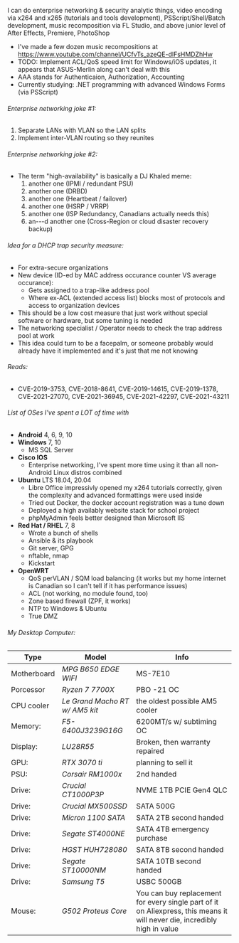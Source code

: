 I can do enterprise networking & security analytic things, video encoding via x264 and x265 (tutorials and tools development), PSScript/Shell/Batch development, music recomposition via FL Studio, and above junior level of After Effects, Premiere, PhotoShop
  - I've made a few dozen music recompositions at https://www.youtube.com/channel/UCfvTs_azeQE-dlFsHMDZhHw
  - TODO: Implement ACL/QoS speed limit for Windows/iOS updates, it appears that ASUS-Merlin along can't deal with this
  - AAA stands for Authenticaion, Authorization, Accounting
  - Currently studying: .NET programming with advanced Windows Forms (via PSScript)

###### Enterprise networking joke #1:
 1. Separate LANs with VLAN so the LAN splits
 2. Implement inter-VLAN routing so they reunites

###### Enterprise networking joke #2:
 - The term "high-availability" is basically a DJ Khaled meme:
   1. another one (IPMI / redundant PSU)
   2. another one (DRBD)
   3. another one (Heartbeat / failover)
   4. another one (HSRP / VRRP)
   5. another one (ISP Redundancy, Canadians actually needs this)
   6. an---d another one (Cross-Region or cloud disaster recovery backup)

###### Idea for a DHCP trap security measure:
 - For extra-secure organizations
 - New device (ID-ed by MAC address occurance counter VS average occurance):
   - Gets assigned to a trap-like address pool
   - Where ex-ACL (extended access list) blocks most of protocols and access to organization devices
 - This should be a low cost measure that just work without special software or hardware, but some tuning is needed
 - The networking specialist / Operator needs to check the trap address pool at work
 - This idea could turn to be a facepalm, or someone probably would already have it implemented and it's just that me not knowing

###### Reads:
  - CVE-2019-3753, CVE-2018-8641, CVE-2019-14615, CVE-2019-1378, CVE-2021-27070, CVE-2021-36945, CVE-2021-42297, CVE-2021-43211

###### List of OSes I've spent a LOT of time with
 - **Android** 4, 6, 9, 10
 - **Windows** 7, 10
   - MS SQL Server
 - **Cisco IOS**
   - Enterprise networking, I've spent more time using it than all non-Android Linux distros combined
 - **Ubuntu** LTS 18.04, 20.04
    - Libre Office impressivly opened my x264 tutorials correctly, given the complexity and advanced formattings were used inside
    - Tried out Docker, the docker account registration was a tune down
    - Deployed a high availably website stack for school project
    - phpMyAdmin feels better designed than Microsoft IIS
 - **Red Hat / RHEL** 7, 8
    - Wrote a bunch of shells
    - Ansible & its playbook
    - Git server, GPG
    - nftable, nmap
    - Kickstart
  - **OpenWRT**
    - QoS perVLAN / SQM load balancing (it works but my home internet is Canadian so I can't tell if it has performance issues)
    - ACL (not working, no module found, too)
    - Zone based firewall (ZPF, it works)
    - NTP to Windows & Ubuntu
    - True DMZ
   
###### My Desktop Computer:
| Type        | Model                          | Info                                                                                                                      |
|-------------|--------------------------------|---------------------------------------------------------------------------------------------------------------------------|
| Motherboard | *MPG B650 EDGE WIFI*           | MS-7E10                                                                                                                   |
| Porcessor   | *Ryzen 7 7700X*                | PBO -21 OC                                                                                                                |
| CPU cooler  | *Le Grand Macho RT w/ AM5 kit* | the oldest possible AM5 cooler                                                                                            |
| Memory:     | *F5-6400J3239G16G*             | 6200MT/s w/ subtiming OC                                                                                                  |
| Display:    | *LU28R55*                      | Broken, then warranty repaired                                                                                            |
| GPU:        | *RTX 3070 ti*                  | planning to sell it                                                                                                       |
| PSU:        | *Corsair RM1000x*              | 2nd handed                                                                                                                |
| Drive:      | *Crucial CT1000P3P*            | NVME 1TB PCIE Gen4 QLC                                                                                                    |
| Drive:      | *Crucial MX500SSD*             | SATA 500G                                                                                                                 |
| Drive:      | *Micron  1100 SATA*            | SATA 2TB second handed                                                                                                    |
| Drive:      | *Segate  ST4000NE*             | SATA 4TB emergency purchase                                                                                               |
| Drive:      | *HGST    HUH728080*            | SATA 8TB second handed                                                                                                    |
| Drive:      | *Segate  ST10000NM*            | SATA 10TB second handed                                                                                                   |
| Drive:      | *Samsung T5*                   | USBC 500GB                                                                                                                |
| Mouse:      | *G502 Proteus Core*            | You can buy replacement for every single part of it on Aliexpress, this means it will never die, incredibly high in value |
